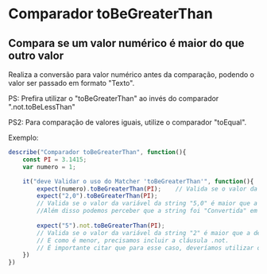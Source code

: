 # Comparador toBeGreaterThan
## Compara se um valor numérico é maior do que outro valor

Realiza a conversão para valor numérico antes da comparação, podendo o valor ser passado em formato "Texto".

PS: Prefira utilizar o "toBeGreaterThan" ao invés do comparador ".not.toBeLessThan"

PS2: Para comparação de valores iguais, utilize o comparador "toEqual".

Exemplo:

```js
describe("Comparador toBeGreaterThan", function(){
    const PI = 3.1415;
    var numero = 1;

    it("deve Validar o uso do Matcher 'toBeGreaterThan'", function(){
        expect(numero).toBeGreaterThan(PI);    // Valida se o valor da variável "numero" é maior que a de "PI".    
        expect("2,0").toBeGreaterThan(PI);     
        // Valida se o valor da variável da string "5,0" é maior que a de"PI". 
        //Além disso podemos perceber que a string foi "Convertida" em número para a realização da validação.
        
        expect("5").not.toBeGreaterThan(PI);  
        // Valida se o valor da variável da string "2" é maior que a de "PI".    
        // E como é menor, precisamos incluir a cláusula .not.
        // É importante citar que para esse caso, deveríamos utilizar o comparador "toBeGreaterThan".
    })
})
```